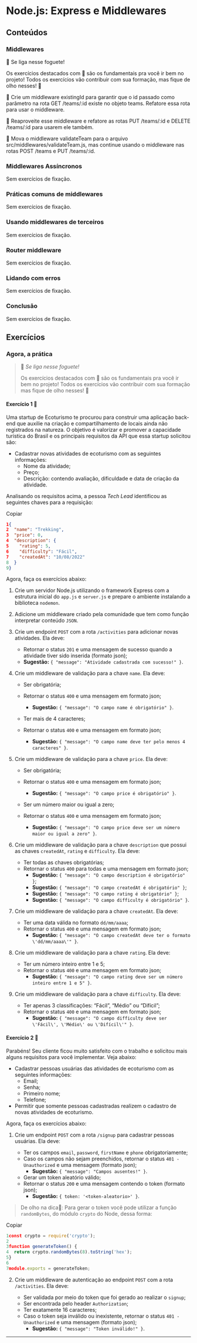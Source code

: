 # Node.js: Express e Middlewares

## Conteúdos

### Middlewares

🚀 Se liga nesse foguete!

Os exercícios destacados com 🚀 são os fundamentais pra você ir bem no projeto! Todos os exercícios vão contribuir com sua formação, mas fique de olho nesses! 👀

🚀 Crie um middleware existingId para garantir que o id passado como parâmetro na rota GET /teams/:id existe no objeto teams. Refatore essa rota para usar o middleware.

🚀 Reaproveite esse middleware e refatore as rotas PUT /teams/:id e DELETE /teams/:id para usarem ele também.

🚀 Mova o middleware validateTeam para o arquivo src/middlewares/validateTeam.js, mas continue usando o middleware nas rotas POST /teams e PUT /teams/:id.

### Middlewares Assíncronos

Sem exercícios de fixação.

### Práticas comuns de middlewares

Sem exercícios de fixação.

### Usando middlewares de terceiros

Sem exercícios de fixação.

### Router middleware

Sem exercícios de fixação.

### Lidando com erros

Sem exercícios de fixação.

### Conclusão

Sem exercícios de fixação.

## Exercícios

### Agora, a prática

> 🚀  _Se liga nesse foguete!_
> 
> Os exercícios destacados com 🚀 são os fundamentais pra você ir bem no projeto! Todos os exercícios vão contribuir com sua formação mas fique de olho nesses! 👀

 #### Exercício 1 🚀

Uma startup de Ecoturismo te procurou para construir uma aplicação back-end que auxilie na criação e compartilhamento de locais ainda não registrados na natureza. O objetivo é valorizar e promover a capacidade turística do Brasil e os principais requisitos da API que essa startup solicitou são:

-   Cadastrar novas atividades de ecoturismo com as seguintes informações:
    -   Nome da atividade;
    -   Preço;
    -   Descrição: contendo avaliação, dificuldade e data de criação da atividade.

Analisando os requisitos acima, a pessoa  _Tech Lead_  identificou as seguintes chaves para a requisição:

Copiar

```json
1{
2  "name": "Trekking",
3  "price": 0,
4  "description": {
5    "rating": 5,
6    "difficulty": "Fácil",
7    "createdAt": "10/08/2022"
8  }
9}
```

Agora, faça os exercícios abaixo:

1.  Crie um servidor Node.js utilizando o framework Express com a estrutura inicial do  `app.js`  e  `server.js`  e prepare o ambiente instalando a biblioteca  `nodemon`.
    
2.  Adicione um middleware criado pela comunidade que tem como função interpretar conteúdo  `JSON`.
    
3.  Crie um endpoint  `POST`  com a rota  `/activities`  para adicionar novas atividades. Ela deve:
    
    -   Retornar o status  `201`  e uma mensagem de sucesso quando a atividade tiver sido inserida (formato json);
    -   **Sugestão:**  `{ "message": "Atividade cadastrada com sucesso!" }`.
4.  Crie um middleware de validação para a chave  `name`. Ela deve:
    
    -   Ser obrigatória;
        
    -   Retornar o status  `400`  e uma mensagem em formato json;
        
        -   **Sugestão:**  `{ "message": "O campo name é obrigatório" }`.
    -   Ter mais de 4 caracteres;
        
    -   Retornar o status  `400`  e uma mensagem em formato json;
        
        -   **Sugestão:**  `{ "message": "O campo name deve ter pelo menos 4 caracteres" }`.
5.  Crie um middleware de validação para a chave  `price`. Ela deve:
    
    -   Ser obrigatória;
        
    -   Retornar o status  `400`  e uma mensagem em formato json;
        
        -   **Sugestão:**  `{ "message": "O campo price é obrigatório" }`.
    -   Ser um número maior ou igual a zero;
        
    -   Retornar o status  `400`  e uma mensagem em formato json;
        
        -   **Sugestão:**  `{ "message": "O campo price deve ser um número maior ou igual a zero" }`.
6.  Crie um middleware de validação para a chave  `description`  que possui as chaves  `createdAt`,  `rating`  e  `difficulty`. Ela deve:
    
    -   Ter todas as chaves obrigatórias;
    -   Retornar o status  `400`  para todas e uma mensagem em formato json;
        -   **Sugestão:**  `{ "message": "O campo description é obrigatório" }`;
        -   **Sugestão:**  `{ "message": "O campo createdAt é obrigatório" }`;
        -   **Sugestão:**  `{ "message": "O campo rating é obrigatório" }`;
        -   **Sugestão:**  `{ "message": "O campo difficulty é obrigatório" }`.
7.  Crie um middleware de validação para a chave  `createdAt`. Ela deve:
    
    -   Ter uma data válida no formato  `dd/mm/aaaa`;
    -   Retornar o status  `400`  e uma mensagem em formato json;
        -   **Sugestão:**  `{ "message": "O campo createdAt deve ter o formato \'dd/mm/aaaa\'" }`.
8.  Crie um middleware de validação para a chave  `rating`. Ela deve:
    
    -   Ter um número inteiro entre 1 e 5;
    -   Retornar o status  `400`  e uma mensagem em formato json;
        -   **Sugestão:**  `{ "message": "O campo rating deve ser um número inteiro entre 1 e 5" }`.
9.  Crie um middleware de validação para a chave  `difficulty`. Ela deve:
    
    -   Ter apenas 3 classificações: “Fácil”, “Médio” ou “Difícil”;
    -   Retornar o status  `400`  e uma mensagem em formato json;
        -   **Sugestão:**  `{ "message": "O campo difficulty deve ser \'Fácil\', \'Médio\' ou \'Difícil\'" }`.

#### Exercício 2 🚀

Parabéns! Seu cliente ficou muito satisfeito com o trabalho e solicitou mais alguns requisitos para você implementar. Veja abaixo:

-   Cadastrar pessoas usuárias das atividades de ecoturismo com as seguintes informações:
    -   Email;
    -   Senha;
    -   Primeiro nome;
    -   Telefone;
-   Permitir que somente pessoas cadastradas realizem o cadastro de novas atividades de ecoturismo.

Agora, faça os exercícios abaixo:

1.  Crie um endpoint  `POST`  com a rota  `/signup`  para cadastrar pessoas usuárias. Ela deve:
    
    -   Ter os campos  `email`,  `password`,  `firstName`  e  `phone`  obrigatoriamente;
    -   Caso os campos não sejam preenchidos, retornar o status  `401 - Unauthorized`  e uma mensagem (formato json);
        -   **Sugestão:**  `{ "message": "Campos ausentes!" }`.
    -   Gerar um token aleatório válido;
    -   Retornar o status  `200`  e uma mensagem contendo o token (formato json);
        -   **Sugestão:**  `{ token: '<token-aleatorio>' }`.

> De olho na dica👀: Para gerar o token você pode utilizar a função  `randomBytes`, do módulo  `crypto`  do Node, dessa forma:

Copiar

```js
1const crypto = require('crypto');
2
3function generateToken() {
4  return crypto.randomBytes(8).toString('hex');
5}
6
7module.exports = generateToken;
```

2.  Crie um middleware de autenticação ao endpoint  `POST`  com a rota  `/activities`. Ela deve:
    
    -   Ser validada por meio do token que foi gerado ao realizar o  `signup`;
    -   Ser encontrada pelo header  `Authorization`;
    -   Ter exatamente 16 caracteres;
    -   Caso o token seja inválido ou inexistente, retornar o status  `401 - Unauthorized`  e uma mensagem (formato json);
        -   **Sugestão:**  `{ "message": "Token inválido!" }`.
---

